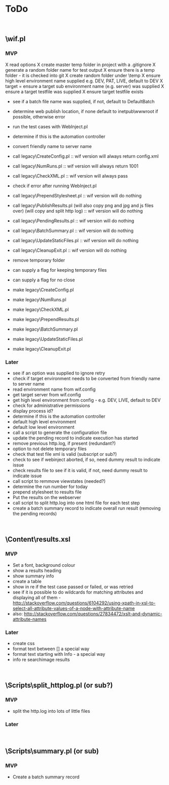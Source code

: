 # ToDo

<br />


## \wif.pl

### MVP
X read options
X create master temp folder in project with a .gitignore
X generate a random folder name for test output
X ensure there is a temp folder - it is checked into git
X create random folder under \temp
X ensure high level environment name supplied e.g. DEV, PAT, LIVE, default to DEV
X target = ensure a target sub environment name (e.g. server) was supplied
X ensure a target testfile was supplied
X ensure target testfile exists
* see if a batch file name was supplied, if not, default to DefaultBatch
* determine web publish location, if none default to inetpub\wwwroot if possible, otherwise error
* run the test cases with WebInject.pl
* determine if this is the automation controller
* convert friendly name to server name
* call legacy\CreateConfig.pl :: wif version will always return config.xml
* call legacy\NumRuns.pl :: wif version will always return 1001
* call legacy\CheckXML.pl :: wif version will always pass
* check if error after running WebInject.pl
* call legacy\PrependStylesheet.pl :: wif version will do nothing
* call legacy\PublishResults.pl (will also copy png and jpg and js files over) (will copy and split http log) :: wif version will do nothing
* call legacy\PendingResults.pl :: wif version will do nothing
* call legacy\BatchSummary.pl :: wif version will do nothing
* call legacy\UpdateStaticFiles.pl :: wif version will do nothing
* call legacy\CleanupExit.pl :: wif version will do nothing
* remove temporary folder
* can supply a flag for keeping temporary files
* can supply a flag for no close

* make legacy\CreateConfig.pl
* make legacy\NumRuns.pl
* make legacy\CheckXML.pl
* make legacy\PrependResults.pl
* make legacy\BatchSummary.pl
* make legacy\UpdateStaticFiles.pl
* make legacy\CleanupExit.pl


### Later
* see if an option was supplied to ignore retry
* check if target environment needs to be converted from friendly name to server name
* read environment name from wif.config
* get target server from wif.config
* get high level environment from config - e.g. DEV, LIVE, default to DEV
* check for administrative permissions
* display process id?
* determine if this is the automation controller
* default high level environment
* default low level environment
* call a script to generate the configuration file
* update the pending record to indicate execution has started
* remove previous http.log, if present (redundant?)
* option to not delete temporary files
* check that test file xml is valid (subscript or sub?)
* check to see if webinject aborted, if so, need dummy result to indicate issue
* check results file to see if it is valid, if not, need dummy result to indicate issue
* call script to remmove viewstates (needed?)
* determine the run number for today
* prepend stylesheet to results file
* Put the results on the webserver
* call script to split http.log into one html file for each test step
* create a batch summary record to indicate overall run result (removing the pending records)

<br />


## \Content\results.xsl

### MVP
* Set a font, background colour
* show a results heading
* show summary info
* create a table
* show in re if the test case passed or failed, or was retried
* see if it is possible to do wildcards for matching attributes and displaying all of them - http://stackoverflow.com/questions/6104292/using-xpath-in-xsl-to-select-all-attribute-values-of-a-node-with-attribute-name
* also: http://stackoverflow.com/questions/27834472/xslt-and-dynamic-attribute-names

### Later
* create css
* format text between [] a special way
* format text starting with Info - a special way
* info re searchimage results

<br />


## \Scripts\split_httplog.pl (or sub?)

### MVP
* split the http.log into lots of little files

### Later

<br />


## \Scripts\summary.pl (or sub)

### MVP
* Create a batch summary record


